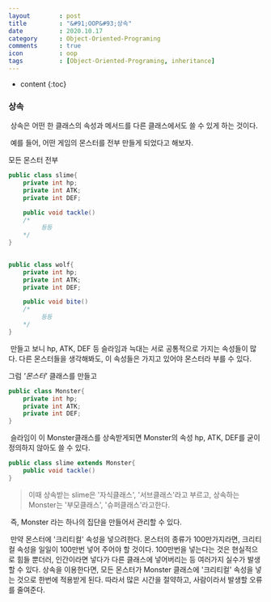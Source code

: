 ```yaml
---
layout        : post
title         : "&#91;OOP&#93;상속"
date          : 2020.10.17
category      : Object-Oriented-Programing
comments      : true
icon          : oop
tags          : [Object-Oriented-Programing, inheritance]
---
```


* content
{:toc}

### 상속
  

&nbsp;상속은 어떤 한 클래스의 속성과 메서드를 다른 클래스에서도 쓸 수 있게 하는 것이다.

&nbsp;예를 들어, 어떤 게임의 몬스터를 전부 만들게 되었다고 해보자.


모든 몬스터 전부
<span type="hidden" id="slime"></span>

```java
public class slime{
	private int hp;
	private int ATK;
	private int DEF;

	public void tackle()
	/*
		 등등
	*/
}
  

public class wolf{
	private int hp;
	private int ATK;
	private int DEF;

	public void bite()
	/*
		 등등
	*/
}
```
  
&nbsp;만들고 보니 hp, ATK, DEF 등 슬라임과 늑대는 서로 공통적으로 가지는 속성들이 많다. 다른 몬스터들을 생각해봐도, 이 속성들은 가지고 있어야 몬스터라 부를 수 있다.

  
그럼 *'몬스터'* 클래스를 만들고



```java
public class Monster{
	private int hp;
	private int ATK;
	private int DEF;
}
```

&nbsp;슬라임이 이 Monster클래스를 상속받게되면 Monster의 속성 hp, ATK, DEF를 굳이 정의하지 않아도 쓸 수 있다.

```java
public class slime extends Monster{
	public void tackle()
}
```

> 이때 상속받는 slime은 '자식클래스', '서브클래스'라고 부르고, 상속하는 Monster는 '부모클래스', '슈퍼클래스'라고한다.


&nbsp;즉, Monster 라는 하나의 집단을 만들어서 관리할 수 있다.

&nbsp;만약 몬스터에 '크리티컬' 속성을 넣으려한다. 몬스터의 종류가 100만가지라면, 크리티컬 속성을 일일이 100만번 넣어 주어야 할 것이다. 100만번을 넣는다는 것은 현실적으로 힘들 뿐더러, 인간이라면 넣다가 다른 클래스에 넣어버리는 등 여러가지 실수가 발생 할 수 있다. 상속을 이용한다면, 모든 몬스터가 Monster 클래스에 '크리티컬' 속성을 넣는 것으로 한번에 적용받게 된다. 따라서 많은 시간을 절약하고, 사람이라서 발생할 오류를 줄여준다.

